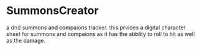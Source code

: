 # SummonsCreator
a dnd summons and compaions tracker. this prvides a digital character sheet for summons and compaions as it has the abblity to roll to hit as well as the damage.
